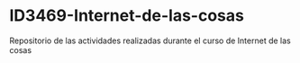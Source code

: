 # ID3469-Internet-de-las-cosas
Repositorio de las actividades realizadas durante el curso de Internet de las cosas
